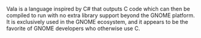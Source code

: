 Vala is a language inspired by C# that outputs C code which can then be compiled to run with no extra library support beyond the GNOME platform.
It is exclusively used in the GNOME ecosystem, and it appears to be the favorite of GNOME developers who otherwise use C.

